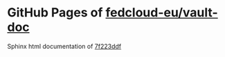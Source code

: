 GitHub Pages of [fedcloud-eu/vault-doc](https://github.com/fedcloud-eu/vault-doc.git)
===
Sphinx html documentation of [7f223ddf](https://github.com/fedcloud-eu/vault-doc/tree/7f223ddfb43161d256588b741b56e5db07e3b68a)
